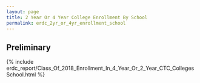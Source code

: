 ```yaml
---
layout: page
title: 2 Year Or 4 Year College Enrollment By School
permalink: erdc_2yr_or_4yr_enrollment_school
---
```


## Preliminary

{% include erdc_report/Class_Of_2018_Enrollment_In_4_Year_Or_2_Year_CTC_CollegesSchool.html %}



